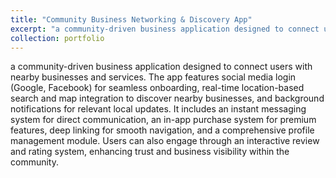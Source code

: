 ```yaml
---
title: "Community Business Networking & Discovery App"
excerpt: "a community-driven business application designed to connect users with nearby businesses and services. The app features social media login (Google, Facebook) for seamless onboarding, real-time location-based search and map integration to discover nearby businesses, and background notifications for relevant local updates. It includes an instant messaging system for direct communication, an in-app purchase system for premium features, deep linking for smooth navigation, and a comprehensive profile management module. Users can also engage through an interactive review and rating system, enhancing trust and business visibility within the community."
collection: portfolio
---
```


a community-driven business application designed to connect users with nearby businesses and services. The app features social media login (Google, Facebook) for seamless onboarding, real-time location-based search and map integration to discover nearby businesses, and background notifications for relevant local updates. It includes an instant messaging system for direct communication, an in-app purchase system for premium features, deep linking for smooth navigation, and a comprehensive profile management module. Users can also engage through an interactive review and rating system, enhancing trust and business visibility within the community.
